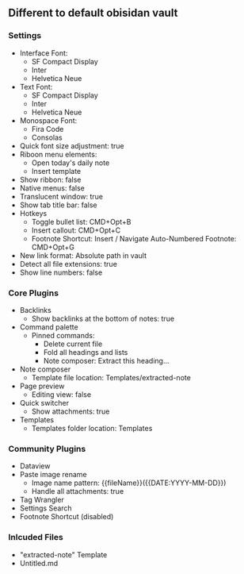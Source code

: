 ## Different to default obisidan vault

### Settings

- Interface Font:
    - SF Compact Display
    - Inter
    - Helvetica Neue
- Text Font:
    - SF Compact Display
    - Inter
    - Helvetica Neue
- Monospace Font:
    - Fira Code
    - Consolas
- Quick font size adjustment: true
- Riboon menu elements: 
    - Open today's daily note
    - Insert template
- Show ribbon: false
- Native menus: false
- Translucent window: true
- Show tab title bar: false
- Hotkeys
    - Toggle bullet list: CMD+Opt+B
    - Insert callout: CMD+Opt+C
    - Footnote Shortcut: Insert / Navigate Auto-Numbered Footnote: CMD+Opt+G
- New link format: Absolute path in vault
- Detect all file extensions: true
- Show line numbers: false

### Core Plugins

- Backlinks
    - Show backlinks at the bottom of notes: true
- Command palette
    - Pinned commands:
        - Delete current file
        - Fold all headings and lists
        - Note composer: Extract this heading...
- Note composer
    - Template file location: Templates/extracted-note
- Page preview
    - Editing view: false
- Quick switcher
    - Show attachments: true
- Templates
    - Templates folder location: Templates

### Community Plugins

- Dataview
- Paste image rename
    - Image name pattern: {{fileName}}({{DATE:YYYY-MM-DD}})
    - Handle all attachments: true
- Tag Wrangler
- Settings Search
- Footnote Shortcut (disabled)

### Inlcuded Files

- "extracted-note" Template
- Untitled.md
